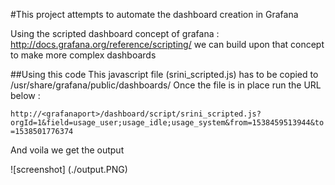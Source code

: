 #This project attempts to automate the dashboard creation in Grafana

Using the scripted dashboard concept of grafana : http://docs.grafana.org/reference/scripting/ we can build upon that concept to make more complex dashboards

##Using this code
This javascript file (srini_scripted.js) has to be copied to /usr/share/grafana/public/dashboards/
Once the file is in place run the URL below :

` http://<grafanaport>/dashboard/script/srini_scripted.js?orgId=1&field=usage_user;usage_idle;usage_system&from=1538459513944&to=1538501776374 `

And voila we get the output

![screenshot] (./output.PNG)
